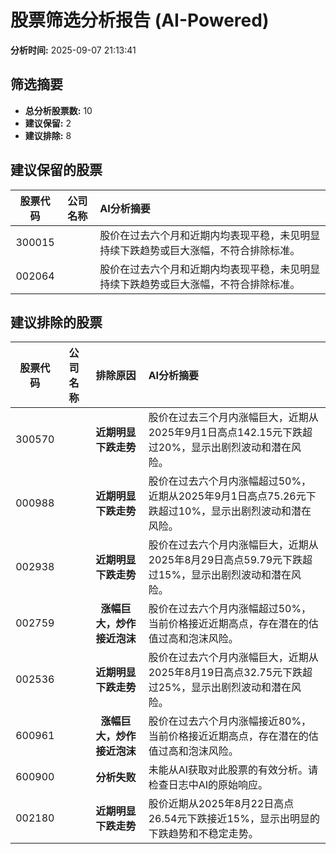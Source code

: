 # 股票筛选分析报告 (AI-Powered)

**分析时间:** 2025-09-07 21:13:41

## 筛选摘要

- **总分析股票数:** 10
- **建议保留:** 2
- **建议排除:** 8

## 建议保留的股票

| 股票代码 | 公司名称 | AI分析摘要 |
|:---:|:---:|:---|
| 300015 |  | 股价在过去六个月和近期内均表现平稳，未见明显持续下跌趋势或巨大涨幅，不符合排除标准。 |
| 002064 |  | 股价在过去六个月和近期内均表现平稳，未见明显持续下跌趋势或巨大涨幅，不符合排除标准。 |

## 建议排除的股票

| 股票代码 | 公司名称 | 排除原因 | AI分析摘要 |
|:---:|:---:|:---:|:---|
| 300570 |  | **近期明显下跌走势** | 股价在过去三个月内涨幅巨大，近期从2025年9月1日高点142.15元下跌超过20%，显示出剧烈波动和潜在风险。 |
| 000988 |  | **近期明显下跌走势** | 股价在过去六个月内涨幅超过50%，近期从2025年9月1日高点75.26元下跌超过10%，显示出剧烈波动和潜在风险。 |
| 002938 |  | **近期明显下跌走势** | 股价在过去六个月内涨幅巨大，近期从2025年8月29日高点59.79元下跌超过15%，显示出剧烈波动和潜在风险。 |
| 002759 |  | **涨幅巨大，炒作接近泡沫** | 股价在过去六个月内涨幅超过50%，当前价格接近近期高点，存在潜在的估值过高和泡沫风险。 |
| 002536 |  | **近期明显下跌走势** | 股价在过去六个月内涨幅巨大，近期从2025年8月19日高点32.75元下跌超过25%，显示出剧烈波动和潜在风险。 |
| 600961 |  | **涨幅巨大，炒作接近泡沫** | 股价在过去六个月内涨幅接近80%，当前价格接近近期高点，存在潜在的估值过高和泡沫风险。 |
| 600900 |  | **分析失败** | 未能从AI获取对此股票的有效分析。请检查日志中AI的原始响应。 |
| 002180 |  | **近期明显下跌走势** | 股价近期从2025年8月22日高点26.54元下跌接近15%，显示出明显的下跌趋势和不稳定走势。 |
